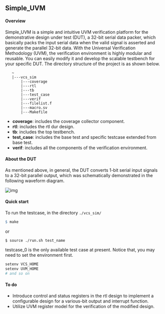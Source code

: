 ## Simple_UVM

#### Overview

Simple_UVM is a simple and intuitive UVM verification platform for the demonstrative design under test (DUT), a 32-bit serial data packer, which basically packs the input serial data when the valid signal is asserted and generate the parallel 32-bit data. With the Universal Verification Methodology (UVM), the verification environment is highly modular and reusable. You can easily modify it and develop the scalable testbench for your specific DUT. 
The directory structure of the project is as shown below.

```
   ~
   |---vcs_sim
       |---coverage
       |---rtl
       |---tb
       |---test_case
       |---verif
       |---filelist.f
       |---macro.sv
       |---Makefile
```

- **coverage**: includes the coverage collector component.
- **rtl**: includes the rtl dur design.
- **tb**: includes the top testbench.
- **test_case**: includes the base test and specific testcase extended from base test.
- **verif**: includes all the components of the verification environment. 


#### About the DUT

As mentioned above, in general, the DUT converts 1-bit serial input signals to a 32-bit parallel output, which was schematically demonstrated in the following waveform diagram.



![img](D:/%E6%9C%89%E9%81%93%E4%BA%91/hustcyt@163.com/bc6d2e49f70241d1aacb361dc30271a4/clipboard.png)

#### Quick start

To run the testcase, in the directory `./vcs_sim/`

```makefile
$ make
```

or

```shell
$ source ./run.sh test_name
```

testcase_0 is the only available test case at present. Notice that, you may need to set the environment first.

```bash
setenv VCS_HOME
setenv UVM_HOME
# and so on
```


#### To do

- Introduce control and status registers in the rtl design to implement a configurable design for a various-bit output and interrupt function.
- Utilize UVM register model for the verification of the modified design.
